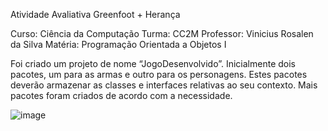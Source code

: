 Atividade Avaliativa
Greenfoot + Herança

Curso: Ciência da Computação
Turma: CC2M
Professor: Vinicius Rosalen da Silva
Matéria: Programação Orientada a Objetos I

Foi criado um projeto de nome “JogoDesenvolvido”. Inicialmente dois pacotes, um para as armas e outro para os 
personagens. Estes pacotes deverão armazenar as classes e interfaces relativas ao seu contexto. Mais pacotes foram criados de acordo com a necessidade. 

![image](https://github.com/GiseliRosa/JOGODESENVOLVIDO-POO2BIM/assets/141333387/85282ce1-676f-4bb1-aa2c-7604618d121d)


